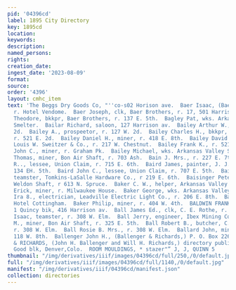 ```yaml
---
pid: '04396cd'
label: 1895 City Directory
key: 1895cd
location: 
keywords: 
description: 
named_persons: 
rights: 
creation_date: 
ingest_date: '2023-08-09'
format: 
source: 
order: '4396'
layout: cmhc_item
text: 'The Beggs Dry Goods Co, "''co-s02 Horison ave.  Baer Isaac, (Baer Brothers,)
  r. Hotel Vendome.  Baer Joseph, clk, Baer Brothers, r. 17, 501 Harrison av.  Baer
  Theodore, bkkpr, Baer Brothers, r. 137 E. 5th.  Bagley Pat, wks. Arkansas Valley
  Smelter.  Bailar Richard, saloon, 127 Harrison av.  Bailey Arthur W., r. 521 E.
  2d.  Bailey A., prospeetor, r. 127 W. 2d.  Bailey Charles H., bkkpr, W. A. Polkingkorn,
  r. 521 E. 2d.  Bailey Daniel H., miner, r. 418 E. 8th.  Bailey David W., salesman,
  Louis W. Sweitzer & Co., r. 217 W. Chestnut.  Bailey Frank K., r. 521 E. 2d.  Bailey
  John C., miner, r. Graham Pk.  Bailey Michael, wks. Arkansas Valley Smelter.  Bailey
  Thomas, miner, Bon Air Shaft, r. 703 Ash.  Bain J. Mrs., r. 227 E. 7th.  Baird Henry
  R.., lessee, Union Claim, r. 715 E. 6th.  Baird James, painter, J. J. Quinn, r.
  134 EH. 5th.  Baird John C., lessee, Union Claim, r. 707 E. 5th.  Baisinger Ora,
  teamster, Tomkins-LaSalle Hardware Co., r 219 E. 6th.  Baisinger Peter M., carpenter,
  Weldon Shaft, r 613 N. Spruce.  Baker C. W., helper, Arkansas Valley Smelter.  Baker
  Erick, miner, r. Milwaukee House.  Baker George, wks. Arkansas Valley Smelter.  Baker
  Ira 8., electrician, Leadville Electric Light Co., r. 206 E. 8th.  Baker John, bds.
  Hotel Cottingham.  Baker Philip, miner, r. 404 W. 4th.  BALDWIN FRANK L., lawyer,
  1 Quincy bik, 416 Harrison av.  Ball James Ed., clk, C. E. Rothe, r. 308 W. Elm.  Ball
  Isaac, teamster, r. 308 W. Elm.  Ball Jerry, engineer, Ibex Mining Co.  Ball Joseph
  M., miner, Bon Air Shaft, r. 325 E. 5th.  Ball Robert B., butcher, C. E. Rothe,
  r. 308 W. Elm.  Ball Rosie B. Mrs., r. 308 W. Elm.  Ballard John, miner, r. rear
  118 W. 8th.  Ballenger John H., (Ballenger & Richards,) P. O. Box 226, Denver, Colo.  BALLENGER
  & RICHARDS, (John H. Ballenger and Will H. Richards,) directory publishers,29-30
  Good blk, Denver,Colo.  ROOM MOULDINGS, * stazer"” J, J, QUINN 5    '
thumbnail: "/img/derivatives/iiif/images/04396cd/full/250,/0/default.jpg"
full: "/img/derivatives/iiif/images/04396cd/full/1140,/0/default.jpg"
manifest: "/img/derivatives/iiif/04396cd/manifest.json"
collection: directories
---
```

